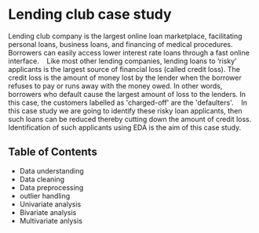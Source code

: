 # Lending club case study
Lending club company is the largest online loan marketplace, facilitating personal loans, business loans, and financing of medical procedures. Borrowers can easily access lower interest rate loans through a fast online interface. 
 
Like most other lending companies, lending loans to ‘risky’ applicants is the largest source of financial loss (called credit loss). The credit loss is the amount of money lost by the lender when the borrower refuses to pay or runs away with the money owed. In other words, borrowers who default cause the largest amount of loss to the lenders. In this case, the customers labelled as 'charged-off' are the 'defaulters'. 
 
In this case study we are going to identify these risky loan applicants, then such loans can be reduced thereby cutting down the amount of credit loss. Identification of such applicants using EDA is the aim of this case study.



## Table of Contents
* Data understanding
* Data cleaning
* Data preprocessing
* outlier handling
* Univariate analysis
* Bivariate analysis
* Multivariate anlysis


